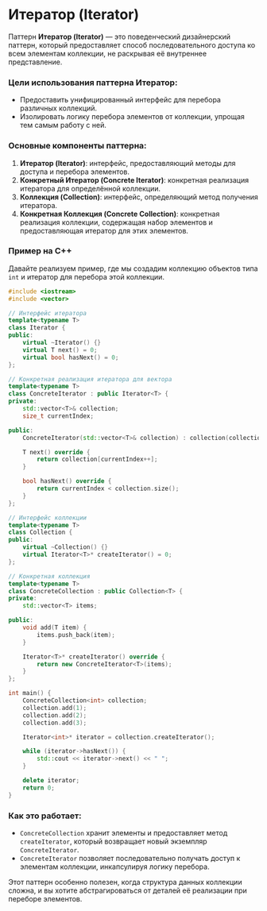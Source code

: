 # Итератор (Iterator)

Паттерн **Итератор (Iterator)** — это поведенческий дизайнерский паттерн, который предоставляет способ последовательного доступа ко всем элементам коллекции, не раскрывая её внутреннее представление.

### Цели использования паттерна Итератор:
- Предоставить унифицированный интерфейс для перебора различных коллекций.
- Изолировать логику перебора элементов от коллекции, упрощая тем самым работу с ней.

### Основные компоненты паттерна:
1. **Итератор (Iterator)**: интерфейс, предоставляющий методы для доступа и перебора элементов.
2. **Конкретный Итератор (Concrete Iterator)**: конкретная реализация итератора для определённой коллекции.
3. **Коллекция (Collection)**: интерфейс, определяющий метод получения итератора.
4. **Конкретная Коллекция (Concrete Collection)**: конкретная реализация коллекции, содержащая набор элементов и предоставляющая итератор для этих элементов.

### Пример на C++
Давайте реализуем пример, где мы создадим коллекцию объектов типа `int` и итератор для перебора этой коллекции.

```cpp
#include <iostream>
#include <vector>

// Интерфейс итератора
template<typename T>
class Iterator {
public:
    virtual ~Iterator() {}
    virtual T next() = 0;
    virtual bool hasNext() = 0;
};

// Конкретная реализация итератора для вектора
template<typename T>
class ConcreteIterator : public Iterator<T> {
private:
    std::vector<T>& collection;
    size_t currentIndex;

public:
    ConcreteIterator(std::vector<T>& collection) : collection(collection), currentIndex(0) {}

    T next() override {
        return collection[currentIndex++];
    }

    bool hasNext() override {
        return currentIndex < collection.size();
    }
};

// Интерфейс коллекции
template<typename T>
class Collection {
public:
    virtual ~Collection() {}
    virtual Iterator<T>* createIterator() = 0;
};

// Конкретная коллекция
template<typename T>
class ConcreteCollection : public Collection<T> {
private:
    std::vector<T> items;

public:
    void add(T item) {
        items.push_back(item);
    }

    Iterator<T>* createIterator() override {
        return new ConcreteIterator<T>(items);
    }
};

int main() {
    ConcreteCollection<int> collection;
    collection.add(1);
    collection.add(2);
    collection.add(3);

    Iterator<int>* iterator = collection.createIterator();

    while (iterator->hasNext()) {
        std::cout << iterator->next() << " ";
    }

    delete iterator;
    return 0;
}
```

### Как это работает:
- `ConcreteCollection` хранит элементы и предоставляет метод `createIterator`, который возвращает новый экземпляр `ConcreteIterator`.
- `ConcreteIterator` позволяет последовательно получать доступ к элементам коллекции, инкапсулируя логику перебора.

Этот паттерн особенно полезен, когда структура данных коллекции сложна, и вы хотите абстрагироваться от деталей её реализации при переборе элементов.